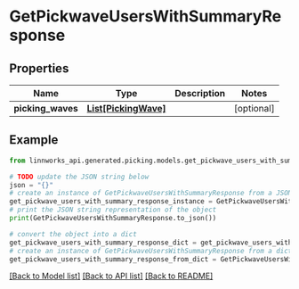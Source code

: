 # GetPickwaveUsersWithSummaryResponse


## Properties

Name | Type | Description | Notes
------------ | ------------- | ------------- | -------------
**picking_waves** | [**List[PickingWave]**](PickingWave.md) |  | [optional] 

## Example

```python
from linnworks_api.generated.picking.models.get_pickwave_users_with_summary_response import GetPickwaveUsersWithSummaryResponse

# TODO update the JSON string below
json = "{}"
# create an instance of GetPickwaveUsersWithSummaryResponse from a JSON string
get_pickwave_users_with_summary_response_instance = GetPickwaveUsersWithSummaryResponse.from_json(json)
# print the JSON string representation of the object
print(GetPickwaveUsersWithSummaryResponse.to_json())

# convert the object into a dict
get_pickwave_users_with_summary_response_dict = get_pickwave_users_with_summary_response_instance.to_dict()
# create an instance of GetPickwaveUsersWithSummaryResponse from a dict
get_pickwave_users_with_summary_response_from_dict = GetPickwaveUsersWithSummaryResponse.from_dict(get_pickwave_users_with_summary_response_dict)
```
[[Back to Model list]](../README.md#documentation-for-models) [[Back to API list]](../README.md#documentation-for-api-endpoints) [[Back to README]](../README.md)



